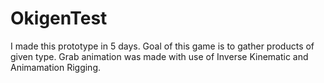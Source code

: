 # OkigenTest
I made this prototype in 5 days.
Goal of this game is to gather products of given type. 
Grab animation was made with use of Inverse Kinematic and Animamation Rigging. 

